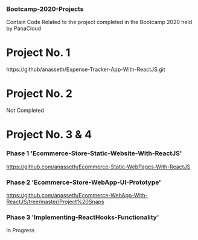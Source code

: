 ### Bootcamp-2020-Projects
Contain Code Related to the project completed in the Bootcamp 2020 held by PanaCloud

# Project No. 1
https://github/anasseth/Expense-Tracker-App-With-ReactJS.git

# Project No. 2
Not Completed

# Project No. 3 & 4
### Phase 1 'Ecommerce-Store-Static-Website-With-ReactJS'
https://github.com/anasseth/Ecommerce-Static-WebPages-With-ReactJS
### Phase 2 'Ecommerce-Store-WebApp-UI-Prototype'
https://github.com/anasseth/Ecommerce-WebApp-With-ReactJS/tree/master/Project%20Snaps
### Phase 3 'Implementing-ReactHooks-Functionality'
In Progress
